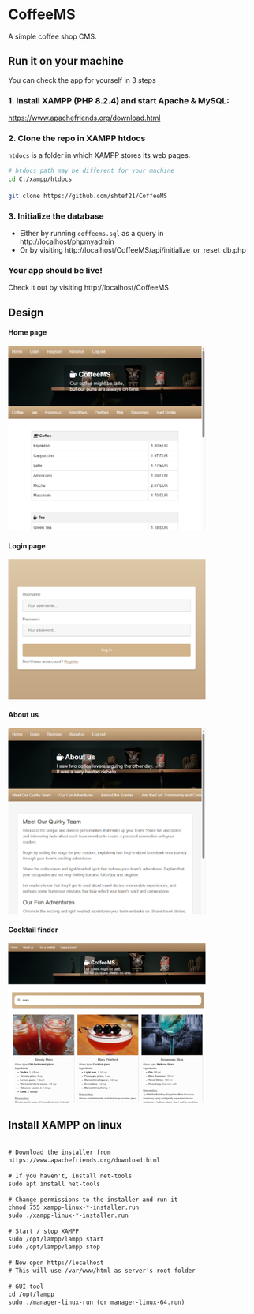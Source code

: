 # CoffeeMS

A simple coffee shop CMS.


## Run it on your machine

You can check the app for yourself in 3 steps

### 1. Install XAMPP (PHP 8.2.4) and start Apache & MySQL:

https://www.apachefriends.org/download.html

### 2. Clone the repo in XAMPP htdocs

`htdocs` is a folder in which XAMPP stores its web pages.

```sh
# htdocs path may be different for your machine
cd C:/xampp/htdocs

git clone https://github.com/shtef21/CoffeeMS
```

### 3. Initialize the database

- Either by running `coffeems.sql` as a query in http://localhost/phpmyadmin
- Or by visiting http://localhost/CoffeeMS/api/initialize_or_reset_db.php

### Your app should be live!
Check it out by visiting http://localhost/CoffeeMS




## Design

#### Home page
<img src="git-images/home-page.png" alt="Home page" width="400"/>

#### Login page
<img src="git-images/login-page.png" alt="git-images/login-page.png" width="400"/>

#### About us
<img src="git-images/about-us-page.png" alt="About us" width="400"/>

#### Cocktail finder
<img src="git-images/cocktail-finder.png" alt="About us" width="400"/>




## Install XAMPP on linux

```shell

# Download the installer from https://www.apachefriends.org/download.html

# If you haven't, install net-tools
sudo apt install net-tools

# Change permissions to the installer and run it
chmod 755 xampp-linux-*-installer.run
sudo ./xampp-linux-*-installer.run

# Start / stop XAMPP
sudo /opt/lampp/lampp start
sudo /opt/lampp/lampp stop

# Now open http://localhost
# This will use /var/www/html as server's root folder

# GUI tool
cd /opt/lampp
sudo ./manager-linux-run (or manager-linux-64.run)

```